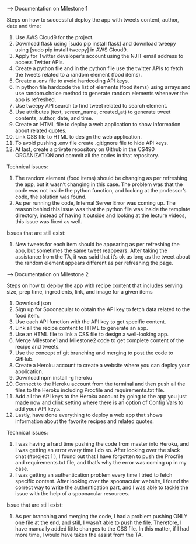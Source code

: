 --> Documentation on Milestone 1


Steps on how to successful deploy the app with tweets content, author, date and time:  
1.	Use AWS Cloud9 for the project. 
2.	Download flask using [sudo pip install flask] and download tweepy using [sudo pip install tweepy] in AWS Cloud9.  
3.	Apply for Twitter developer’s account using the NJIT email address to access Twitter APIs.
4.	Create a python file and in the python file use the twitter APIs to fetch the tweets related to a random element (food items).
5.  Create a .env file to avoid hardcoding API keys.
6.	In python file hardcode the list of elements (food items) using arrays and use random.choice method to generate random elements whenever the app is refreshed.
7.	Use tweepy API search to find tweet related to search element.   
8.	Use attributes (text, screen_name, created_at) to generate tweet contents, author, date, and time.   
9.	Create an HTML file to deploy a web application to show information about related quotes.
10.	Link CSS file to HTML to design the web application.
11.	To avoid pushing .env file create .gitignore file to hide API keys.
12.	At last, create a private repository on Github in the CS490 ORGANIZATION and commit all the codes in that repository. 


Technical issues:
1.	The random element (food items) should be changing as per refreshing the app, but it wasn’t changing in this case. The problem was that the code was not inside the python function, and looking at the professor’s code, the solution was found.
2.	As per running the code, Internal Server Error was coming up. The reason behind this issue was that the python file was inside the template directory, instead of having it outside and looking at the lecture videos, this issue was fixed as well. 


Issues that are still exist: 
1.	New tweets for each item should be appearing as per refreshing the app, but sometimes the same tweet reappears. After taking the assistance from the TA, it was said that it’s ok as long as the tweet about the random element appears different as per refreshing the page. 



--> Documentation on Milestone 2 

Steps on how to deploy the app with recipe content that includes serving size, prep time, ingredients, link, and image for a given items
1.	Download json 
2.	Sign up for Spoonacular to obtain the API key to fetch data related to the food item. 
3.	Use each API function with the API key to get specific content. 
4.	Link all the recipe content to HTML to generate an app.
5.	Use an HTML file to link a CSS file to design a well-looking app.  
6.	Merge Milestone1 and Milestone2 code to get complete content of the recipe and tweets. 
7.	Use the concept of git branching and merging to post the code to GitHub. 
8.	Create a Heroku account to create a website where you can deploy your application.
9.	Download npm install -g heroku 
10.	Connect to the Heroku account from the terminal and then push all the files to the Heroku including Procfile and requirements.txt file. 
11.	Add all the API keys to the Heroku account by going to the app you just made now and clink setting where there is an option of Config Vars to add your API keys. 
12.	Lastly, have done everything to deploy a web app that shows information about the favorite recipes and related quotes. 

Technical issues:
1.	I was having a hard time pushing the code from master into Heroku, and I was getting an error every time I do so. After looking over the slack chat (#project 1 ), I found out that I have forgotten to push the Procfile and requirements.txt file, and that’s why the error was coming up in my case. 
2.	I was getting an authentication problem every time I tried to fetch specific content. After looking over the spoonacular website, I found the correct way to write the authentication part, and I was able to tackle the issue with the help of a spoonacular resources. 

Issue that are still exist:

1.	As per branching and merging the code, I had a problem pushing ONLY one file at the end, and still, I wasn’t able to push the file. Therefore, I have manually added little changes to the CSS file. In this matter, if I had more time, I would have taken the assist from the TA.  
  

